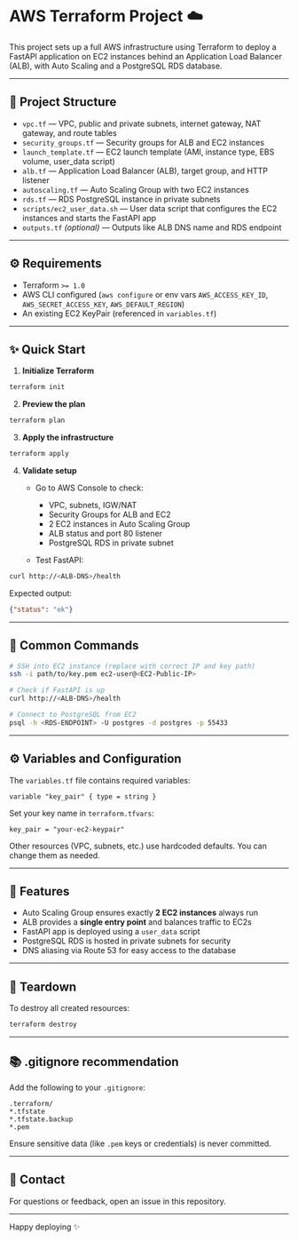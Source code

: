# AWS Terraform Project ☁️

This project sets up a full AWS infrastructure using Terraform to deploy a FastAPI application on EC2 instances behind an Application Load Balancer (ALB), with Auto Scaling and a PostgreSQL RDS database.

---

## 🔧 Project Structure

* `vpc.tf` — VPC, public and private subnets, internet gateway, NAT gateway, and route tables
* `security_groups.tf` — Security groups for ALB and EC2 instances
* `launch_template.tf` — EC2 launch template (AMI, instance type, EBS volume, user\_data script)
* `alb.tf` — Application Load Balancer (ALB), target group, and HTTP listener
* `autoscaling.tf` — Auto Scaling Group with two EC2 instances
* `rds.tf` — RDS PostgreSQL instance in private subnets
* `scripts/ec2_user_data.sh` — User data script that configures the EC2 instances and starts the FastAPI app
* `outputs.tf` *(optional)* — Outputs like ALB DNS name and RDS endpoint

---

## ⚙️ Requirements

* Terraform `>= 1.0`
* AWS CLI configured (`aws configure` or env vars `AWS_ACCESS_KEY_ID`, `AWS_SECRET_ACCESS_KEY`, `AWS_DEFAULT_REGION`)
* An existing EC2 KeyPair (referenced in `variables.tf`)

---

## ✨ Quick Start

1. **Initialize Terraform**

```bash
terraform init
```

2. **Preview the plan**

```bash
terraform plan
```

3. **Apply the infrastructure**

```bash
terraform apply
```

4. **Validate setup**

   * Go to AWS Console to check:

     * VPC, subnets, IGW/NAT
     * Security Groups for ALB and EC2
     * 2 EC2 instances in Auto Scaling Group
     * ALB status and port 80 listener
     * PostgreSQL RDS in private subnet
   * Test FastAPI:

```bash
curl http://<ALB-DNS>/health
```

Expected output:

```json
{"status": "ok"}
```

---

## 📃 Common Commands

```bash
# SSH into EC2 instance (replace with correct IP and key path)
ssh -i path/to/key.pem ec2-user@<EC2-Public-IP>

# Check if FastAPI is up
curl http://<ALB-DNS>/health

# Connect to PostgreSQL from EC2
psql -h <RDS-ENDPOINT> -U postgres -d postgres -p 55433
```

---

## ⚙️ Variables and Configuration

The `variables.tf` file contains required variables:

```hcl
variable "key_pair" { type = string }
```

Set your key name in `terraform.tfvars`:

```hcl
key_pair = "your-ec2-keypair"
```

Other resources (VPC, subnets, etc.) use hardcoded defaults. You can change them as needed.

---

## 🔧 Features

* Auto Scaling Group ensures exactly **2 EC2 instances** always run
* ALB provides a **single entry point** and balances traffic to EC2s
* FastAPI app is deployed using a `user_data` script
* PostgreSQL RDS is hosted in private subnets for security
* DNS aliasing via Route 53 for easy access to the database

---

## 📄 Teardown

To destroy all created resources:

```bash
terraform destroy
```

---

## 📚 .gitignore recommendation

Add the following to your `.gitignore`:

```
.terraform/
*.tfstate
*.tfstate.backup
*.pem
```

Ensure sensitive data (like `.pem` keys or credentials) is never committed.

---

## 📢 Contact

For questions or feedback, open an issue in this repository.

---

Happy deploying ✨

